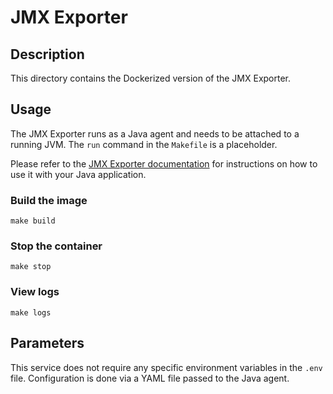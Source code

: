 # JMX Exporter

## Description

This directory contains the Dockerized version of the JMX Exporter.

## Usage

The JMX Exporter runs as a Java agent and needs to be attached to a running JVM. The `run` command in the `Makefile` is a placeholder.

Please refer to the [JMX Exporter documentation](https://github.com/prometheus/jmx_exporter) for instructions on how to use it with your Java application.

### Build the image

```
make build
```

### Stop the container

```
make stop
```

### View logs

```
make logs
```

## Parameters

This service does not require any specific environment variables in the `.env` file. Configuration is done via a YAML file passed to the Java agent.
